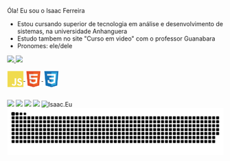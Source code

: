 Óla! Eu sou o Isaac Ferreira

-  Estou cursando superior de tecnologia em análise e desenvolvimento de sistemas, na universidade Anhanguera 
-  Estudo tambem no site "Curso em video" com o professor Guanabara 
-  Pronomes: ele/dele

<div>

<a href="https://github.com/Ferreiraisaac/Isaac-ferreira-/edit/main/README.md ">
<img heigth="188em" src="https://github-readme-stats.vercel.app/api?username=IsaacFerreira&show_icons=true&bg_color=00000000"/>
<img heigth="188em" src="https://github-readme-stats.vercel.app/api/top-langs/?username=IsaacFerreira&layout=compact&langs_count-16&theme=dracula" />



</div>

<div style="display: inline_block"><br>
<img align="center" alt="Isaac.Js" height="38" widht="48" src="https://raw.githubusercontent.com/devicons/devicon/master/icons/javascript/javascript-plain.svg">
<img align="center" alt="Isaac.Js" height="38" widht="48" src="https://raw.githubusercontent.com/devicons/devicon/master/icons/html5/html5-original.svg">
<img align="center" alt="Isaac.Js" height="38" widht="48" src="https://raw.githubusercontent.com/devicons/devicon/master/icons/css3/css3-original.svg">
</div>

##

<div>
<a href="https://discord.com/channels/1336068572929069146/1336068572966813813" target="_blank" rel="external"><img src="https://img.shields.io/badge/Discord-7289DA?style=for-the-badge&logo=discord&logoColor=white"></a>
<a href="https://mail.google.com/mail/u/0/?hl=pt-BR#inbox" target="_blank" rel="external"><img src="https://img.shields.io/badge/Gmail-D14836?style=for-the-badge&logo=gmail&logoColor=white " target="_blank"></a>
<a href=" " target="_blank"><img src="https://img.shields.io/badge/Instagram-E4405F?style=for-the-badge&logo=instagram&logoColor=white "></a> 
<a href=" " tarfet="_blank"><img src="https://img.shields.io/badge/LinkedIn-0077B5?style=for-the-badge&logo=linkedin&logoColor=white"></a>
<img aling="rigth" alt="Isaac.Eu" src="https://github.com/user-attachments/assets/a060ed2c-5da6-4560-a35e-0e6da857dffb">
</div>

<picture align="center">
  <source media="(prefers-color-scheme: dark)" srcset="https://raw.githubusercontent.com/mari4souza/mari4souza/output/github-contribution-grid-snake-dark.svg">
  <source media="(prefers-color-scheme: light)" srcset="https://raw.githubusercontent.com/mari4souza/mari4souza/output/github-contribution-grid-snake-dark.svg">
  <img align="center" alt="github contribution grid snake animation" src="https://raw.githubusercontent.com/mari4souza/mari4souza/output/github-contribution-grid-snake.svg">
</picture>

